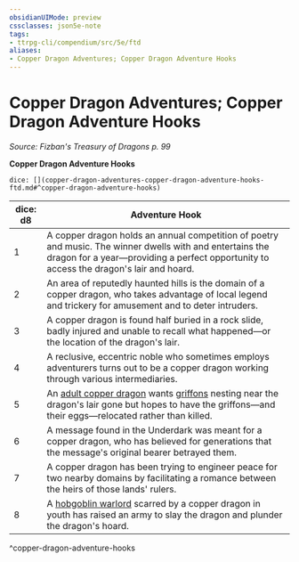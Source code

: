 ```yaml
---
obsidianUIMode: preview
cssclasses: json5e-note
tags:
- ttrpg-cli/compendium/src/5e/ftd
aliases:
- Copper Dragon Adventures; Copper Dragon Adventure Hooks
---
```

# Copper Dragon Adventures; Copper Dragon Adventure Hooks
*Source: Fizban's Treasury of Dragons p. 99* 

**Copper Dragon Adventure Hooks**

`dice: [](copper-dragon-adventures-copper-dragon-adventure-hooks-ftd.md#^copper-dragon-adventure-hooks)`

| dice: d8 | Adventure Hook |
|----------|----------------|
| 1 | A copper dragon holds an annual competition of poetry and music. The winner dwells with and entertains the dragon for a year—providing a perfect opportunity to access the dragon's lair and hoard. |
| 2 | An area of reputedly haunted hills is the domain of a copper dragon, who takes advantage of local legend and trickery for amusement and to deter intruders. |
| 3 | A copper dragon is found half buried in a rock slide, badly injured and unable to recall what happened—or the location of the dragon's lair. |
| 4 | A reclusive, eccentric noble who sometimes employs adventurers turns out to be a copper dragon working through various intermediaries. |
| 5 | An [adult copper dragon](/3-Mechanics/CLI/Compendium/bestiary/dragon/adult-copper-dragon.md) wants [griffons](/3-Mechanics/CLI/Compendium/bestiary/monstrosity/griffon.md) nesting near the dragon's lair gone but hopes to have the griffons—and their eggs—relocated rather than killed. |
| 6 | A message found in the Underdark was meant for a copper dragon, who has believed for generations that the message's original bearer betrayed them. |
| 7 | A copper dragon has been trying to engineer peace for two nearby domains by facilitating a romance between the heirs of those lands' rulers. |
| 8 | A [hobgoblin warlord](/3-Mechanics/CLI/Compendium/bestiary/humanoid/hobgoblin-warlord.md) scarred by a copper dragon in youth has raised an army to slay the dragon and plunder the dragon's hoard. |
^copper-dragon-adventure-hooks
